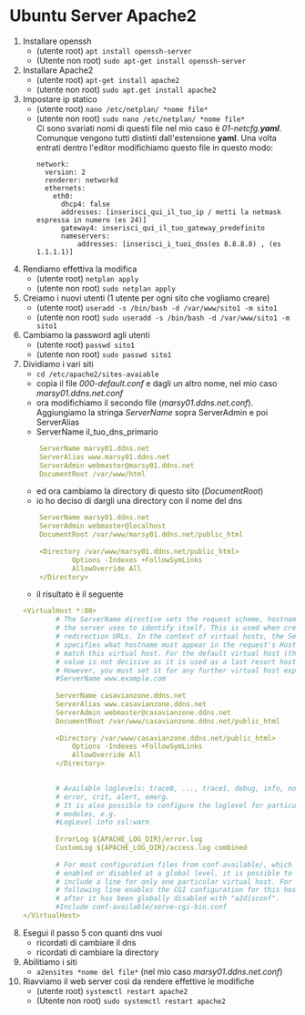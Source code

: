 # Ubuntu Server Apache2
1. Installare openssh
    - (utente root)     ```apt install openssh-server```
    - (Utente non root) ```sudo apt-get install openssh-server```
2. Installare Apache2
    - (utente root)     ```apt-get install apache2```
    - (utente non root) ```sudo apt.get install apache2```
3. Impostare ip statico
    - (utente root)     ```nano /etc/netplan/ *nome file*```
    - (utente non root) ```sudo nano /etc/netplan/ *nome file*```<br/>
        Ci sono svariati nomi di questi file nel mio caso è *01-netcfg.__yaml__*.
        Comunque vengono tutti distinti dall'estensione **yaml**.
        Una volta entrati dentro l'editor modifichiamo questo file in questo modo:
        ```
        network:
          version: 2
          renderer: networkd
          ethernets:
            eth0:
              dhcp4: false
              addresses: [inserisci_qui_il_tuo_ip / metti la netmask espressa in numero (es 24)]
              gateway4: inserisci_qui_il_tuo_gateway_predefinito
              nameservers:
                  addresses: [inserisci_i_tuoi_dns(es 8.8.8.8) , (es 1.1.1.1)]
        ```
4. Rendiamo effettiva la modifica 
    - (utente root)     ```netplan apply```
    - (utente non root) ```sudo netplan apply```
5. Creiamo i nuovi utenti (1 utente per ogni sito che vogliamo creare)
    - (utente root)     ```useradd -s /bin/bash -d /var/www/sito1 -m sito1```
    - (utente non root)  ```sudo useradd -s /bin/bash -d /var/www/sito1 -m sito1```
6. Cambiamo la password agli utenti
    - (utente root)     ```passwd sito1```
    - (utente non root)  ```sudo passwd sito1```
7. Dividiamo i vari siti
    - ```cd /etc/apache2/sites-avaiable```
    - copia il file *000-default.conf* e dagli un altro nome, nel mio caso *marsy01.ddns.net.conf*
    - ora modifichiamo il secondo file (*marsy01.ddns.net.conf*). Aggiungiamo la stringa *ServerName* sopra ServerAdmin e poi ServerAlias
    - ServerName il_tuo_dns_primario<br/>
    ```yaml
        ServerName marsy01.ddns.net
        ServerAlias www.marsy01.ddns.net
        ServerAdmin webmaster@marsy01.ddns.net
        DocumentRoot /var/www/html
    ```
    - ed ora cambiamo la directory di questo sito (*DocumentRoot*)
    - io ho deciso di dargli una directory con il nome del dns
    ```yaml
        ServerName marsy01.ddns.net
        ServerAdmin webmaster@localhost
        DocumentRoot /var/www/marsy01.ddns.net/public_html
        
        <Directory /var/www/marsy01.ddns.net/public_html>
                Options -Indexes +FollowSymLinks
                AllowOverride All
        </Directory>
    ```
    - il risultato è il seguente
    ```yaml
    <VirtualHost *:80>
            # The ServerName directive sets the request scheme, hostname and port that
            # the server uses to identify itself. This is used when creating
            # redirection URLs. In the context of virtual hosts, the ServerName
            # specifies what hostname must appear in the request's Host: header to
            # match this virtual host. For the default virtual host (this file) this
            # value is not decisive as it is used as a last resort host regardless.
            # However, you must set it for any further virtual host explicitly.
            #ServerName www.example.com
            
            ServerName casavianzone.ddns.net
            ServerAlias www.casavianzone.ddns.net
            ServerAdmin webmaster@casavianzone.ddns.net
            DocumentRoot /var/www/casavianzone.ddns.net/public_html
            
            <Directory /var/www/casavianzone.ddns.net/public_html>
                Options -Indexes +FollowSymLinks
                AllowOverride All
            </Directory>

            
            # Available loglevels: trace8, ..., trace1, debug, info, notice, warn,
            # error, crit, alert, emerg.
            # It is also possible to configure the loglevel for particular
            # modules, e.g.
            #LogLevel info ssl:warn
            
            ErrorLog ${APACHE_LOG_DIR}/error.log
            CustomLog ${APACHE_LOG_DIR}/access.log combined
            
            # For most configuration files from conf-available/, which are
            # enabled or disabled at a global level, it is possible to
            # include a line for only one particular virtual host. For example the
            # following line enables the CGI configuration for this host only
            # after it has been globally disabled with "a2disconf".
            #Include conf-available/serve-cgi-bin.conf
    </VirtualHost>
    ```
8. Esegui il passo 5 con quanti dns vuoi
    - ricordati di cambiare il dns
    - ricordati di cambiare la directory
9. Abilitiamo i siti
    - ```a2ensites *nome del file*``` (nel mio caso *marsy01.ddns.net.conf*)
10. Riavviamo il web server così da rendere effettive le modifiche
    - (utente root)     ```systemctl restart apache2```
    - (Utente non root) ```sudo systemctl restart apache2```
